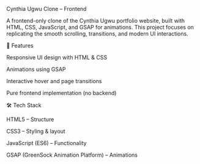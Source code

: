 Cynthia Ugwu Clone – Frontend

A frontend-only clone of the Cynthia Ugwu portfolio website, built with HTML, CSS, JavaScript, and GSAP for animations.
This project focuses on replicating the smooth scrolling, transitions, and modern UI interactions.

🚀 Features

Responsive UI design with HTML & CSS

Animations using GSAP

Interactive hover and page transitions

Pure frontend implementation (no backend)

🛠️ Tech Stack

HTML5 – Structure

CSS3 – Styling & layout

JavaScript (ES6) – Functionality

GSAP (GreenSock Animation Platform) – Animations
